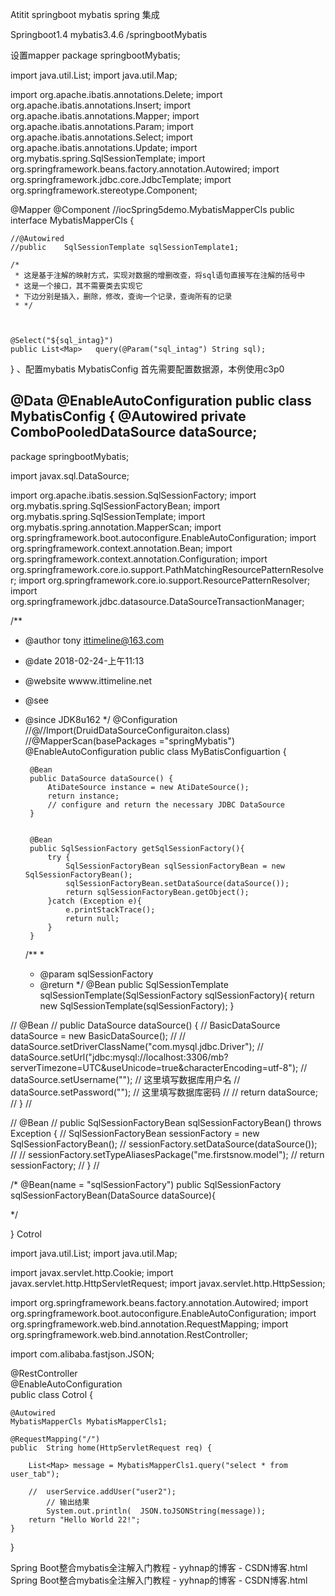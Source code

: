 Atitit springboot mybatis spring 集成

Springboot1.4   mybatis3.4.6  /springbootMybatis


设置mapper
package springbootMybatis;



import java.util.List;
import java.util.Map;

import org.apache.ibatis.annotations.Delete;
import org.apache.ibatis.annotations.Insert;
import org.apache.ibatis.annotations.Mapper;
import org.apache.ibatis.annotations.Param;
import org.apache.ibatis.annotations.Select;
import org.apache.ibatis.annotations.Update;
import org.mybatis.spring.SqlSessionTemplate;
import org.springframework.beans.factory.annotation.Autowired;
import org.springframework.jdbc.core.JdbcTemplate;
import org.springframework.stereotype.Component;

@Mapper
@Component
//iocSpring5demo.MybatisMapperCls
public interface MybatisMapperCls {
	
	
	//@Autowired
	//public	SqlSessionTemplate sqlSessionTemplate1;
    
    /*
     * 这是基于注解的映射方式，实现对数据的增删改查，将sql语句直接写在注解的括号中
     * 这是一个接口，其不需要类去实现它
     * 下边分别是插入，删除，修改，查询一个记录，查询所有的记录
     * */
    
 
    
    @Select("${sql_intag}")
    public List<Map>   query(@Param("sql_intag") String sql);
    
 
    
}
、配置mybatis MybatisConfig 
首先需要配置数据源，本例使用c3p0

@Data
@EnableAutoConfiguration
public class MybatisConfig {
    @Autowired
    private ComboPooledDataSource dataSource;
--------------------- 



package springbootMybatis;

import javax.sql.DataSource;

import org.apache.ibatis.session.SqlSessionFactory;
import org.mybatis.spring.SqlSessionFactoryBean;
import org.mybatis.spring.SqlSessionTemplate;
import org.mybatis.spring.annotation.MapperScan;
import org.springframework.boot.autoconfigure.EnableAutoConfiguration;
import org.springframework.context.annotation.Bean;
import org.springframework.context.annotation.Configuration;
import org.springframework.core.io.support.PathMatchingResourcePatternResolver;
import org.springframework.core.io.support.ResourcePatternResolver;
import org.springframework.jdbc.datasource.DataSourceTransactionManager;

 

/**
 * @author tony ittimeline@163.com
 * @date 2018-02-24-上午11:13
 * @website wwww.ittimeline.net
 * @see
 * @since JDK8u162
 */
@Configuration
//@//Import(DruidDataSourceConfiguraiton.class)
//@MapperScan(basePackages ="springMybatis")
@EnableAutoConfiguration
public class MyBatisConfiguartion { 
	   
		@Bean
		public DataSource dataSource() {
			AtiDateSource instance = new AtiDateSource();
			return instance;
			// configure and return the necessary JDBC DataSource
		}
		

	    @Bean
	    public SqlSessionFactory getSqlSessionFactory(){
	        try {
	            SqlSessionFactoryBean sqlSessionFactoryBean = new SqlSessionFactoryBean();
	            sqlSessionFactoryBean.setDataSource(dataSource());
	            return sqlSessionFactoryBean.getObject();
	        }catch (Exception e){
	            e.printStackTrace();
	            return null;
	        }
	    }
 
    /**
     *
     * @param sqlSessionFactory
     * @return
     */
    @Bean
    public SqlSessionTemplate sqlSessionTemplate(SqlSessionFactory sqlSessionFactory){
        return new SqlSessionTemplate(sqlSessionFactory);
    }


	
//	   @Bean
//	    public DataSource dataSource() {
//	        BasicDataSource dataSource = new BasicDataSource();
//
//	        dataSource.setDriverClassName("com.mysql.jdbc.Driver");
//	        dataSource.setUrl("jdbc:mysql://localhost:3306/mb?serverTimezone=UTC&useUnicode=true&characterEncoding=utf-8");
//	        dataSource.setUsername("");   // 这里填写数据库用户名
//	        dataSource.setPassword("");   // 这里填写数据库密码
//
//	        return dataSource;
//	    }
//
	   


//	    @Bean
//	    public SqlSessionFactoryBean sqlSessionFactoryBean() throws Exception {
//	        SqlSessionFactoryBean sessionFactory = new SqlSessionFactoryBean();
//	        sessionFactory.setDataSource(dataSource());
//	   //     sessionFactory.setTypeAliasesPackage("me.firstsnow.model");
//	        return sessionFactory;
//	    }
//

/*
 @Bean(name = "sqlSessionFactory")
 public SqlSessionFactory sqlSessionFactoryBean(DataSource dataSource){

  
*/

}
 Cotrol 


import java.util.List;
import java.util.Map;

import javax.servlet.http.Cookie;
import javax.servlet.http.HttpServletRequest;
import javax.servlet.http.HttpSession;

import org.springframework.beans.factory.annotation.Autowired;
import org.springframework.boot.autoconfigure.EnableAutoConfiguration;
import org.springframework.web.bind.annotation.RequestMapping;
import org.springframework.web.bind.annotation.RestController;

import com.alibaba.fastjson.JSON;

@RestController  
@EnableAutoConfiguration  
public class Cotrol {  
 
	
	@Autowired
	MybatisMapperCls MybatisMapperCls1;
      
    @RequestMapping("/")  
    public  String home(HttpServletRequest req) {  
    	
    	List<Map> message = MybatisMapperCls1.query("select * from user_tab");
		
    	//	userService.addUser("user2");
    		// 输出结果
    		System.out.println(  JSON.toJSONString(message));
        return "Hello World 22!";  
    }  
    
}


Spring Boot整合mybatis全注解入门教程 - yyhnap的博客 - CSDN博客.html
Spring Boot整合mybatis全注解入门教程 - yyhnap的博客 - CSDN博客.html
